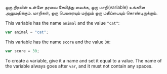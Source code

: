 ஒரு நிரலின் உள்ளே தரவை சேமித்து வைக்க, ஒரு மாறி(variable) உங்களை அனுமதிக்கும். மாறிகள், ஒரு பெயரையும் மற்றும் ஒரு மதிப்பையும் கொண்டிருக்கும்.

This variable has the name `animal` and the value `"cat"`:

```javascript
var animal = "cat";
```

This variable has the name `score` and the value `30`:

```javascript
var score = 30;
```

To create a variable, give it a name and set it equal to a value. The name of the variable always goes after `var`, and it must not contain any spaces.